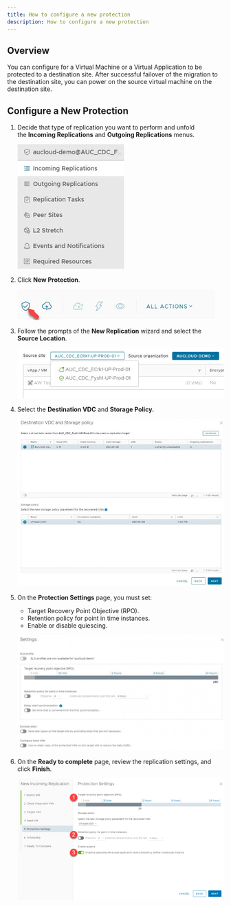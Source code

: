 ```yaml
---
title: How to configure a new protection
description: How to configure a new protection
---
```


## Overview

You can configure for a Virtual Machine or a Virtual Application to be protected to a destination site. After successful failover of the migration to the destination site, you can power on the source virtual machine on the destination site.

## Configure a New Protection

1. Decide that type of replication you want to perform and unfold the **Incoming Replications** and **Outgoing Replications** menus.

    ![Replication selection](./assets/Replicationselections.jpg)

1. Click **New Protection**.

    ![New Migration](./assets/NewMigrations.jpg)

1. Follow the prompts of the **New Replication** wizard and select the **Source Location**.

    ![Source site](./assets/Sourcesites.jpg)

1. Select the **Destination VDC** and **Storage Policy.**

    ![destination VDC and Storage policy](./assets/destinationVDCandStoragepolicys.jpg)

1. On the **Protection Settings** page, you must set:

	- Target Recovery Point Objective (RPO).
    - Retention policy for point in time instances.
    - Enable or disable quiescing.

    ![Protection settings](./assets/Protectionsettings.jpg)
  
1. On the **Ready to complete** page, review the replication settings, and click **Finish**.

    ![Ready to complete](./assets/readytocomplete.png)